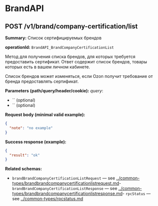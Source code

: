 # BrandAPI

## POST /v1/brand/company-certification/list

**Summary:** Список сертифицируемых брендов

**operationId:** `BrandAPI_BrandCompanyCertificationList`

Метод для получения списка брендов, для которых требуется предоставить сертификат. Ответ содержит список брендов,
товары которых есть в вашем личном кабинете.

Список брендов может изменяться, если Ozon получит требование от бренда предоставлять сертификат.

**Parameters (path/query/header/cookie):**
_query_:
- `` (optional)
- `` (optional)

**Request body (minimal valid example):**
```json
{
  "note": "no example"
}
```

**Success response (example):**
```json
{
  "result": "ok"
}
```

**Related schemas:**
- `brandBrandCompanyCertificationListRequest` — see [../common-types/brandbrandcompanycertificationlistrequest.md](../common-types/brandbrandcompanycertificationlistrequest.md)- `brandBrandCompanyCertificationListResponse` — see [../common-types/brandbrandcompanycertificationlistresponse.md](../common-types/brandbrandcompanycertificationlistresponse.md)- `rpcStatus` — see [../common-types/rpcstatus.md](../common-types/rpcstatus.md)
